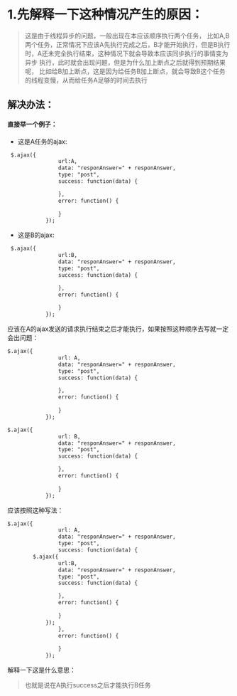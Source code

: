 # 1.先解释一下这种情况产生的原因：
> 这是由于线程异步的问题，一般出现在本应该顺序执行两个任务，
> 比如A,B两个任务，正常情况下应该A先执行完成之后，B才能开始执行，但是B执行时，A还未完全执行结束，这种情况下就会导致本应该同步执行的事情变为异步
> 执行，此时就会出现问题，但是为什么加上断点之后就得到预期结果呢，
> 比如给B加上断点，这是因为给任务B加上断点，就会导致B这个任务的线程变慢，从而给任务A足够的时间去执行
## 解决办法：
#### 直接举一个例子：
* 这是A任务的ajax:
``` html
 $.ajax({
                url:A,
                data: "responAnswer=" + responAnswer,
                type: "post",
                success: function(data) {

                },
                error: function() {
                   
                }
            });
```
* 这是B的ajax:
``` html
 $.ajax({
                url:B,
                data: "responAnswer=" + responAnswer,
                type: "post",
                success: function(data) {

                },
                error: function() {
                   
                }
            });
```
应该在A的ajax发送的请求执行结束之后才能执行，如果按照这种顺序去写就一定会出问题：
```html
$.ajax({
                url: A,
                data: "responAnswer=" + responAnswer,
                type: "post",
                success: function(data) {

                },
                error: function() {
                   
                }
            });

$.ajax({
                url: B,
                data: "responAnswer=" + responAnswer,
                type: "post",
                success: function(data) {

                },
                error: function() {
                   
                }
            });
```
应该按照这种写法：
```html
$.ajax({
                url: A,
                data: "responAnswer=" + responAnswer,
                type: "post",
                success: function(data) {
        $.ajax({
                url:B,
                data: "responAnswer=" + responAnswer,
                type: "post",
                success: function(data) {

                },
                error: function() {
                   
                }
            });
                },
                error: function() {
                   
                }
            });
```
解释一下这是什么意思：
> 也就是说在A执行success之后才能执行B任务